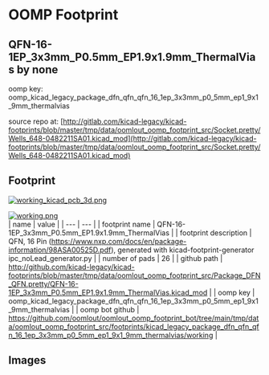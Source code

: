 # OOMP Footprint  
## QFN-16-1EP_3x3mm_P0.5mm_EP1.9x1.9mm_ThermalVias  by none  
  
oomp key: oomp_kicad_legacy_package_dfn_qfn_qfn_16_1ep_3x3mm_p0_5mm_ep1_9x1_9mm_thermalvias  
  
source repo at: [http://gitlab.com/kicad-legacy/kicad-footprints/blob/master/tmp/data/oomlout_oomp_footprint_src/Socket.pretty/Wells_648-0482211SA01.kicad_mod](http://gitlab.com/kicad-legacy/kicad-footprints/blob/master/tmp/data/oomlout_oomp_footprint_src/Socket.pretty/Wells_648-0482211SA01.kicad_mod)  
## Footprint  
  
[![working_kicad_pcb_3d.png](working_kicad_pcb_3d_600.png)](working_kicad_pcb_3d.png)  
  
[![working.png](working_600.png)](working.png)  
| name | value | 
| --- | --- | 
| footprint name | QFN-16-1EP_3x3mm_P0.5mm_EP1.9x1.9mm_ThermalVias | 
| footprint description | QFN, 16 Pin (https://www.nxp.com/docs/en/package-information/98ASA00525D.pdf), generated with kicad-footprint-generator ipc_noLead_generator.py | 
| number of pads | 26 | 
| github path | http://github.com/kicad-legacy/kicad-footprints/blob/master/tmp/data/oomlout_oomp_footprint_src/Package_DFN_QFN.pretty/QFN-16-1EP_3x3mm_P0.5mm_EP1.9x1.9mm_ThermalVias.kicad_mod | 
| oomp key | oomp_kicad_legacy_package_dfn_qfn_qfn_16_1ep_3x3mm_p0_5mm_ep1_9x1_9mm_thermalvias | 
| oomp bot github | https://github.com/oomlout/oomlout_oomp_footprint_bot/tree/main/tmp/data/oomlout_oomp_footprint_src/footprints/kicad_legacy_package_dfn_qfn_qfn_16_1ep_3x3mm_p0_5mm_ep1_9x1_9mm_thermalvias/working | 
## Images  
